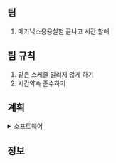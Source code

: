 ## 팀
1. 메카닉스응용실험 끝나고 시간 할애
## 팀 규칙
1. 맡은 스케줄 밀리지 않게 하기 
2. 시간약속 준수하기
## 계획
<details>
  <summary>소프트웨어</summary>

  1주차 이동훈 - 데이터 다루기, 회귀알고리즘과 모델 규제(혼자 공부하는 머신러닝 + 딥러닝)
  2주차 이동훈 - 다양한 분류 알고림즘, 트리 알고리즘(혼자 공부하는 머신러닝 + 딥러닝)
  3주차 이동훈 - 비지도 학습 (혼자 공부하는 머신러닝 + 딥러닝)
  4주차 이동훈 - SLAM 기초 
  5주차 이동훈 - SLAM
  6주차 이동훈 - SLAM
  7주차 이동훈 - SLAM
  8주차 이동훈 - 이미지 분석(딥러닝)
  
</details>


## 정보
